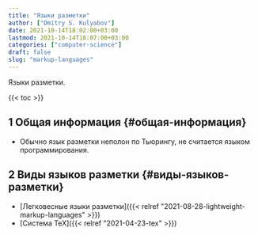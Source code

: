 ```yaml
---
title: "Языки разметки"
author: ["Dmitry S. Kulyabov"]
date: 2021-10-14T18:02:00+03:00
lastmod: 2021-10-14T18:07:00+03:00
categories: ["computer-science"]
draft: false
slug: "markup-languages"
---
```


Языки разметки.

<!--more-->

{{< toc >}}


## <span class="section-num">1</span> Общая информация {#общая-информация}

-   Обычно язык разметки неполон по Тьюрингу, не считается языком программирования.


## <span class="section-num">2</span> Виды языков разметки {#виды-языков-разметки}

-   [Легковесные языки разметки]({{< relref "2021-08-28-lightweight-markup-languages" >}})
-   [Система TeX]({{< relref "2021-04-23-tex" >}})
